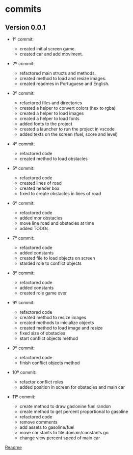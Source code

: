 # commits

## Version 0.0.1

- 1º commit:
  - created initial screen game.
  - created car and add moviment.

- 2º commit:
  - refactored main structs and methods.
  - created method to load and resize images.
  - created readmes in Portuguese and English.

- 3º commit:
  - refactored files and directories
  - created a helper to convert colors (hex to rgba)
  - created a helper to load images
  - created a helper to load fonts
  - added fonts to the project
  - created a launcher to run the project in vscode
  - added texts on the screen (fuel, score and level)

- 4º commit:
  - refactored code
  - created method to load obstacles

- 5º commit:
  - refactored code
  - created lines of road
  - created header box
  - fixed to create obstacles in lines of road

- 6º commit:
  - refactored code
  - added mor obstacles
  - move line road and obstacles at time
  - added TODOs

- 7º commit:
  - refactored code
  - added constants
  - created file to load objects on screen
  - starded role to conflict objects

- 8º commit:
  - refactored code
  - added constants
  - created role game over

- 9º commit:
  - refactored code
  - created method to resize images
  - created methods to inicialize objects
  - created method to load image and resize
  - fixed size of obstacles
  - start conflict objects method

- 9º commit:
  - refactored code
  - finish conflict objects method

- 10º commit:
  - refactor conflict roles
  - added position in screen for obstacles and main car

- 11º commit:
  - create method to draw gaslonine fuel randon
  - create method to get percent proportional to gasoline
  - refactored code
  - remove comments
  - add assets to gasoline/fuel
  - move constants to file domain/constants.go
  - change view percent speed of main car

[Readme](readme.md)